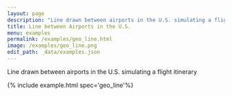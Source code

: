 ```yaml
---
layout: page
description: "Line drawn between airports in the U.S. simulating a flight itinerary"
title: Line between Airports in the U.S.
menu: examples
permalink: /examples/geo_line.html
image: /examples/geo_line.png
edit_path: _data/examples.json
---
```


Line drawn between airports in the U.S. simulating a flight itinerary

{% include example.html spec='geo_line'%}
